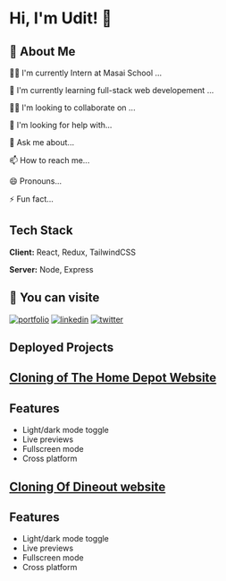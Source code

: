 # Hi, I'm Udit! 👋


## 🚀 About Me

👩‍💻 I'm currently Intern at Masai School ...

🧠 I'm currently learning full-stack web developement ...

👯‍♀️ I'm looking to collaborate on ...

🤔 I'm looking for help with...

💬 Ask me about...

📫 How to reach me...

😄 Pronouns...

⚡️ Fun fact...

## Tech Stack

**Client:** React, Redux, TailwindCSS

**Server:** Node, Express



## 🔗 You can visite
[![portfolio](https://img.shields.io/badge/my_portfolio-000?style=for-the-badge&logo=ko-fi&logoColor=white)](/)
[![linkedin](https://img.shields.io/badge/linkedin-0A66C2?style=for-the-badge&logo=linkedin&logoColor=white)](https://www.linkedin.com/in/udit-kishor-b764a922b/)
[![twitter](https://img.shields.io/badge/twitter-1DA1F2?style=for-the-badge&logo=twitter&logoColor=white)](https://twitter.com/UDITKISHOR2)


## Deployed Projects

 ## [Cloning of The Home Depot Website](https://friendly-swanson-b92bb2.netlify.app/)
 ## Features

- Light/dark mode toggle
- Live previews
- Fullscreen mode
- Cross platform
 

 ##  [Cloning Of Dineout website](https://affectionate-swirles-dc9e0e.netlify.app/)
 ## Features

- Light/dark mode toggle
- Live previews
- Fullscreen mode
- Cross platform
 
